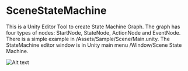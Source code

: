 # SceneStateMachine
This is a Unity Editor Tool to create State Machine Graph. The graph has four types of nodes:
StartNode, StateNode, ActionNode and EventNode.
There is a simple example in /Assets/Sample/Scene/Main.unity. The StateMachine editor window is in Unity main menu /Window/Scene State Machine.

![Alt text](SampleScreenShot.jpg?raw=true "Title")
